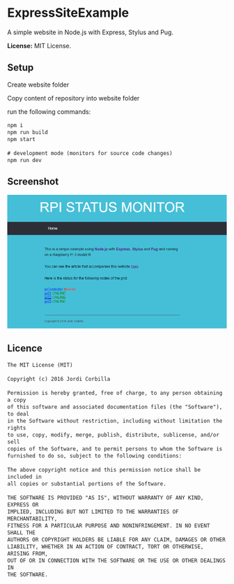 # ExpressSiteExample
A simple website in Node.js with Express, Stylus and Pug.

**License:** MIT License.

## Setup
Create website folder

Copy content of repository into website folder

run the following commands:
```
npm i
npm run build
npm start

# development mode (monitors for source code changes)
npm run dev
```

## Screenshot

![Screenshot](https://github.com/JordiCorbilla/ExpressSiteExample/blob/master/rpimonitor.png)

**Licence**
-------

    The MIT License (MIT)
    
    Copyright (c) 2016 Jordi Corbilla
    
    Permission is hereby granted, free of charge, to any person obtaining a copy
    of this software and associated documentation files (the "Software"), to deal
    in the Software without restriction, including without limitation the rights
    to use, copy, modify, merge, publish, distribute, sublicense, and/or sell
    copies of the Software, and to permit persons to whom the Software is
    furnished to do so, subject to the following conditions:
    
    The above copyright notice and this permission notice shall be included in
    all copies or substantial portions of the Software.
    
    THE SOFTWARE IS PROVIDED "AS IS", WITHOUT WARRANTY OF ANY KIND, EXPRESS OR
    IMPLIED, INCLUDING BUT NOT LIMITED TO THE WARRANTIES OF MERCHANTABILITY,
    FITNESS FOR A PARTICULAR PURPOSE AND NONINFRINGEMENT. IN NO EVENT SHALL THE
    AUTHORS OR COPYRIGHT HOLDERS BE LIABLE FOR ANY CLAIM, DAMAGES OR OTHER
    LIABILITY, WHETHER IN AN ACTION OF CONTRACT, TORT OR OTHERWISE, ARISING FROM,
    OUT OF OR IN CONNECTION WITH THE SOFTWARE OR THE USE OR OTHER DEALINGS IN
    THE SOFTWARE.
